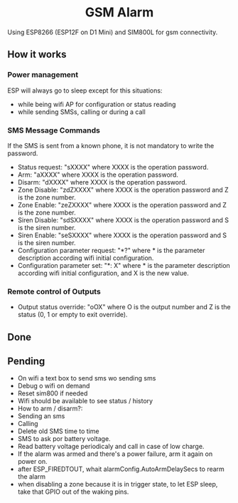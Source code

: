 # <center>GSM Alarm</center>

Using ESP8266 (ESP12F on D1 Mini) and SIM800L for gsm connectivity.

## How it works

### Power management

ESP will always go to sleep except for this situations:
- while being wifi AP for configuration or status reading
- while sending SMSs, calling or during a call

### SMS Message Commands

If the SMS is sent from a known phone, it is not mandatory to write the password.
- Status request: "sXXXX" where XXXX is the operation password.
- Arm: "aXXXX" where XXXX is the operation password.
- Disarm: "dXXXX" where XXXX is the operation password.
- Zone Disable: "zdZXXXX" where XXXX is the operation password and Z is the zone number.
- Zone Enable: "zeZXXXX" where XXXX is the operation password and Z is the zone number.
- Siren Disable: "sdSXXXX" where XXXX is the operation password and S is the siren number.
- Siren Enable: "seSXXXX" where XXXX is the operation password and S is the siren number.
- Configuration parameter request: "*?" where * is the parameter description according wifi initial configuration.
- Configuration parameter set: "*: X" where * is the parameter description according wifi initial configuration, and X is the new value.

### Remote control of Outputs

- Output status override: "oOX" where O is the output number and Z is the status (0, 1 or empty to exit override).



## Done



## Pending

- On wifi a text box to send sms wo sending sms
- Debug o wifi on demand
- Reset sim800 if needed
- Wifi should be available to see status / history
- How to arm / disarm?:
-   Sending an sms
-   Calling
- Delete old SMS time to time
- SMS to ask por battery voltage.
- Read battery voltage periodicaly and call in case of low charge.
- If the alarm was armed and there's a power failure, arm it again on power on.
- after ESP_FIREDTOUT, whait alarmConfig.AutoArmDelaySecs to rearm the alarm
- when disabling a zone because it is in trigger state, to let ESP sleep, take that GPIO out of the waking pins.